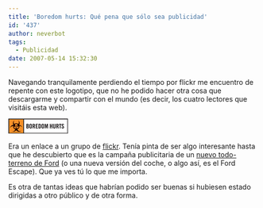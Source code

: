 ```yaml
---
title: 'Boredom hurts: Qué pena que sólo sea publicidad'
id: '437'
author: neverbot
tags:
  - Publicidad
date: 2007-05-14 15:32:30
---
```


Navegando tranquilamente perdiendo el tiempo por flickr me encuentro de repente con este logotipo, que no he podido hacer otra cosa que descargarme y compartir con el mundo (es decir, los cuatro lectores que visitáis esta web).

[![boredom_hurts.jpg](./boredom-hurts-que-pena-que-solo-sea-publicidad/boredom_hurts.jpg)](http://flickr.com/groups/boredomhurts)

Era un enlace a un grupo de [flickr](http://www.flickr.com/). Tenía pinta de ser algo interesante hasta que he descubierto que es la campaña publicitaria de un [nuevo todo-terreno de Ford](http://www.fordvehicles.com/boredomhurts/) (o una nueva versión del coche, o algo así, es el Ford Escape). Que ya ves tú lo que me importa.

Es otra de tantas ideas que habrían podido ser buenas si hubiesen estado dirigidas a otro público y de otra forma.